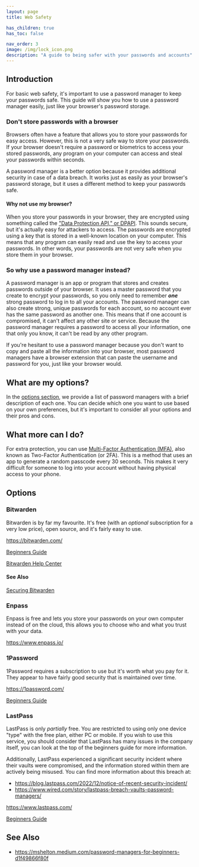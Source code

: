 ```yaml
---
layout: page
title: Web Safety

has_children: true
has_toc: false

nav_order: 3
image: /img/lock_icon.png
description: "A guide to being safer with your passwords and accounts"
---
```


## Introduction

For basic web safety, it's important to use a password manager to keep your passwords safe. This guide will show you how to use a password manager easily, just like your browser's password storage.

### Don't store passwords with a browser

Browsers often have a feature that allows you to store your passwords for easy access. However, this is not a very safe way to store your passwords. If your browser doesn't require a password or biometrics to access your stored passwords, any program on your computer can access and steal your passwords within seconds.

A password manager is a better option because it provides additional security in case of a data breach. It works just as easily as your browser's password storage, but it uses a different method to keep your passwords safe.

#### Why not use my browser?

When you store your passwords in your browser, they are encrypted using something called the ["Data Protection API," or DPAPI](https://en.wikipedia.org/wiki/Data_Protection_API). This sounds secure, but it's actually easy for attackers to access. The passwords are encrypted using a key that is stored in a well-known location on your computer. This means that any program can easily read and use the key to access your passwords. In other words, your passwords are not very safe when you store them in your browser.

### So why use a password manager instead?

A password manager is an app or program that stores and creates passwords outside of your browser. It uses a master password that you create to encrypt your passwords, so you only need to remember **_one_** strong password to log in to all your accounts. The password manager can also create strong, unique passwords for each account, so no account ever has the same password as another one. This means that if one account is compromised, it can't affect any other site or service. Because the password manager requires a password to access all your information, one that only you know, it can't be read by any other program.

If you're hesitant to use a password manager because you don't want to copy and paste all the information into your browser, most password managers have a browser extension that can paste the username and password for you, just like your browser would.

## What are my options?

In the [options section](#options), we provide a list of password managers with a brief description of each one. You can decide which one you want to use based on your own preferences, but it's important to consider all your options and their pros and cons.

## What more can I do?

For extra protection, you can use [Multi-Factor Authentication (MFA)](mfa.md), also known as Two-Factor Authentication (or 2FA). This is a method that uses an app to generate a random passcode every 30 seconds. This makes it very difficult for someone to log into your account without having physical access to your phone.

## Options

### Bitwarden

Bitwarden is by far my favourite. It's free (with an _optional_ subscription for a very low price), open source, and it's fairly easy to use.

<https://bitwarden.com/>

[Beginners Guide](https://mshelton.medium.com/bitwarden-for-beginners-74cf93679457)

[Bitwarden Help Center](https://bitwarden.com/help/)

#### See Also

[Securing Bitwarden](securing-bitwarden.md)

### Enpass

Enpass is free and lets you store your passwords on your own computer instead of on the cloud, this allows you to choose who and what you trust with your data.

<https://www.enpass.io/>

### 1Password

1Password requires a subscription to use but it's worth what you pay for it. They appear to have fairly good security that is maintained over time.

<https://1password.com/>

[Beginners Guide](https://mshelton.medium.com/introduction-to-password-managers-5e15baa8b26e)

### LastPass

LastPass is only _partially_ free. You are restricted to using only one device "type" with the free plan, either PC or mobile. If you wish to use this service, you should consider that LastPass has many issues in the company itself, you can look at the top of the beginners guide for more information.

Additionally, LastPass experienced a significant security incident where their vaults were compromised, and the information stored within them are actively being misused. You can find more information about this breach at:

- <https://blog.lastpass.com/2022/12/notice-of-recent-security-incident/>
- <https://www.wired.com/story/lastpass-breach-vaults-password-managers/>

<https://www.lastpass.com/>

[Beginners Guide](https://mshelton.medium.com/lastpass-for-beginners-e921f35d4114)

## See Also

- <https://mshelton.medium.com/password-managers-for-beginners-d1f49866f80f>
